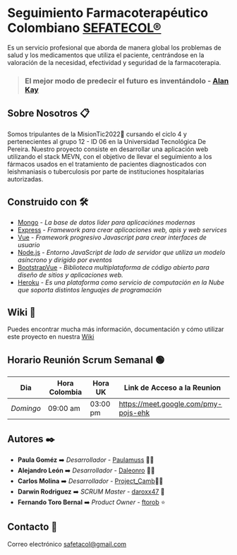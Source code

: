 
# Seguimiento Farmacoterapéutico Colombiano [SEFATECOL®](https://sefatecol-dev.herokuapp.com/) 
Es un servicio profesional que aborda de manera global los problemas de salud y los medicamentos que utiliza el paciente, centrándose en la valoración de la necesidad, efectividad y seguridad de la farmacoterapia.

> ### El mejor modo de predecir el futuro es inventándolo - [Alan Kay](https://es.wikipedia.org/wiki/Alan_Kay)

## Sobre Nosotros 📋
Somos tripulantes de la MisionTic2022🚀 cursando el ciclo 4 y pertenecientes al grupo 12 - ID 06 en la Universidad Tecnológica De Pereira. Nuestro proyecto consiste en desarrollar una aplicación web utilizando el stack MEVN, con el objetivo de llevar el seguimiento a los fármacos usados en el tratamiento de pacientes diagnosticados con leishmaniasis o tuberculosis por parte de instituciones hospitalarias autorizadas.

## Construido con 🛠️
* [Mongo](https://www.mongodb.com/es) - _La base de datos lider para aplicaciónes modernas_
* [Express](http://expressjs.com/) - _Framework para crear aplicaciones web, apis y web services_
* [Vue](https://vuejs.org/) - _Framework progresivo Javascript para crear interfaces de usuario_
* [Node.js](https://nodejs.org/en/) -  _Entorno JavaScript de lado de servidor que utiliza un modelo asíncrono y dirigido por eventos_
* [BootstrapVue](https://bootstrap-vue.org/) - _Biblioteca multiplataforma de código abierto para diseño de sitios y aplicaciones web._
* [Heroku](https://id.heroku.com/login) - _Es una plataforma como servicio de computación en la Nube que soporta distintos lenguajes de programación_

## Wiki 📖
Puedes encontrar mucha más información, documentación y cómo utilizar este proyecto en nuestra [Wiki](https://github.com/sefatecol/SFTLeishmaniasis/wiki)

## Horario Reunión Scrum Semanal 🟢
**Dia** | **Hora Colombia** | **Hora UK** | **Link de Acceso a la Reunion** 
------- | ----------------- | ----------- | -------------------------------
_Domingo_ | 09:00 am | 03:00 pm | https://meet.google.com/pmy-pojs-ehk

## Autores ✒️
- **Paula Goméz** :arrow_right: *Desarrollador* - [Paulamuss](https://github.com/Paulamuss) 👩‍💻 
- **Alejandro León** :arrow_right: *Desarrollador* - [Daleonro](https://github.com/Daleonro) 👨‍💻
- **Carlos Molina** :arrow_right: *Desarrollador* - [Project_Camb](https://github.com/Project-Camb)👨‍💻
- **Darwin Rodriguez** :arrow_right: *SCRUM Master* - [daroxx47](https://github.com/darox47) 🔩
- **Fernando Toro Bernal** :arrow_right: *Product Owner* - [ftorob](https://github.com/ftorob) :star:

## Contacto 📩
Correo electrónico [safetacol@gmail.com](safetacol@gmail.com)
